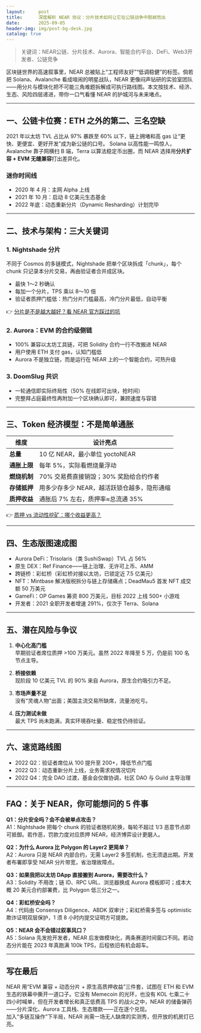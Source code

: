 ```yaml
---
layout:     post
title:      深度解析 NEAR 协议：分片技术如何让它在公链战争中脱颖而出
date:       2025-09-05
header-img: img/post-bg-desk.jpg
catalog: true
---
```


> 关键词：NEAR公链、分片技术、Aurora、智能合约平台、DeFi、Web3开发者、公链竞争

区块链世界的高速叙事里，NEAR 总被贴上“工程师友好”“低调稳健”的标签。倘若把 Solana、Avalanche 看成喧闹的明星战队，NEAR 更像闷声钻研的实验室团队——用分片与模块化把不可能三角难题拆解成可执行路线图。本文按技术、经济、生态、风险四层递进，带你一口气看懂 NEAR 的护城河与未来堵点。

---

## 一、公链卡位赛：ETH 之外的第二、三名空缺

2021 年以太坊 TVL 占比从 97% 暴跌至 60% 以下，链上拥堵和高 gas 让“更快、更便宜、更好开发”成为新公链的口号。 Solana 以高性能一鸣惊人，Avalanche 靠子网横扫 B 端，Terra 以算法稳定币出圈，而 NEAR 选择用**分片扩容 + EVM 无缝兼容**打出差异化。

### 迷你时间线  
- 2020 年 4 月：主网 Alpha 上线  
- 2021 年 10 月：启动 8 亿美元生态基金  
- 2022 年底：动态重新分片（Dynamic Resharding）计划完毕  

---

## 二、技术与架构：三大关键词

### 1. Nightshade 分片  
不同于 Cosmos 的多链模式，Nightshade 把单个区块拆成「chunk」，每个 chunk 只记录本分片交易，再由验证者合并成区块。  
- 最快 1～2 秒确认  
- 每加一个分片，TPS 乘以 8～10 倍  
- 验证者质押门槛低：热门分片门槛最高，冷门分片最低，自动平衡

👉 [分片是不是越大越好？看 NEAR 官方踩过的坑](https://okxdog.com/)

### 2. Aurora：EVM 的合约级侧链  
- 100% 兼容以太坊工具链，可把 Solidity 合约一行不改搬进 NEAR  
- 用户使用 ETH 支付 gas，认知门槛低  
- Aurora 不是独立链，而是运行在 NEAR 上的一个智能合约，可热升级

### 3. DoomSlug 共识  
- 一轮通信即实际终局性（50% 在线即可出块，抢时间）  
- 完整拜占庭最终性再附加一个区块确认即可，兼顾速度与容错  

---

## 三、Token 经济模型：不是简单通胀

| 维度 | 设计亮点 |
|---|---|
| **总量** | 10 亿 NEAR，最小单位 yoctoNEAR |
| **通胀上限** | 每年 5%，实际看燃烧量浮动 |
| **燃烧机制** | 70% 交易费直接销毁；30% 奖励给合约作者 |
| **存储抵押** | 用多少存多少 NEAR，越活跃锁仓越多，隐形通缩 |
| **质押收益** | 通胀后 7% 左右，质押率≈总流通 35% |

👉 [质押 vs 流动性挖矿：哪个收益更高？](https://okxdog.com/)

---

## 四、生态版图速成图

- Aurora DeFi：Trisolaris（类 SushiSwap）TVL 占 56%  
- 原生 DEX：Ref Finance——链上治理、无许可上币、AMM  
- 跨链桥：彩虹桥（彩虹桥对接以太坊，已锁定近 7.5 亿美元）  
- NFT：Mintbase 解决版税拆分与链上存储痛点；DeadMau5 首发 NFT 成交额 50 万美元  
- GameFi：OP Games 筹资 800 万美元，目标 2022 上线 500+ 小游戏  
- 开发者：2021 全职开发者增速 291%，仅次于 Terra、Solana

---

## 五、潜在风险与争议

1. **中心化高门槛**  
   早期验证者席位质押 >100 万美元。虽然 2022 年降至 5 万，仍是前 100 名节点主导。

2. **桥接依赖**  
   现阶段 10 亿美元 TVL 的 90% 来自 Aurora，原生合约吸引力不足。

3. **市场声量不足**  
   没有“灵魂人物”出面；美国主流交易所缺席，流量池吃亏。

4. **压力测试未做**  
   最大 TPS 尚未跑满，真实环境吞吐量、稳定性仍待验证。

---

## 六、速览路线图

- 2022 Q2：验证者席位从 100 提升至 200+，降低节点门槛  
- 2022 Q3：动态重新分片上线，业务需求视情况切片  
- 2022 Q4：完全 DAO 过渡，基金会仅做协调，社区 DAO 与 Guild 主导治理  

---

## FAQ：关于 NEAR，你可能想问的 5 件事

**Q1：分片安全吗？会不会被单点攻击？**  
A1：Nightshade 把每个 chunk 的验证者随机轮换，每轮不超过 1/3 恶意节点即可抵御。若作恶，罚款力度对应质押 NEAR，经济博弈设计更磨人。

**Q2：为什么 Aurora 比 Polygon 的 Layer2 更简单？**  
A2：Aurora 只是 NEAR 内部合约，无需 Layer2 多签机制，也无须退出期。开发者布署即享受 NEAR 分片带宽，省治理故障点。

**Q3：如果我把以太坊 DApp 直接搬到 Aurora，需要改什么？**  
A3：Solidity 不用改；链 ID、RPC URL、浏览器换成 Aurora 模板即可；成本大概 20 美元合约部署费，比 Polygon 低三分之一。

**Q4：彩虹桥安全吗？**  
A4：代码由 Consensys Diligence、ABDK 双审计；彩虹桥需多签与 optimistic 欺诈证明双层保护，1 须 8 小时内提交证明方可提款。

**Q5：NEAR 会不会错过叙事风口？**  
A5：Solana 先发抢开发者，NEAR 后发做模块化，两条赛道时间窗口不同。若动态分片能在 2023 年真跑满 100k TPS，后程依旧有机会超车。

---

## 写在最后

NEAR 用“EVM 兼容 + 动态分片 + 原生高质押收益”三件套，试图在 ETH 和 EVM 生态的铁幕中撕开一道口子。它没有 Memecoin 的光环，也没有 KOL 七乘二十四小时喊单，但在开发者增长和真正低费高 TPS 的战火之中，NEAR 的储备弹药——分片深化、Aurora 工具栈、生态赠款——正在逐个兑现。  
加入“多链互操作”下半局，NEAR 尚需一场无人缺席的实测秀，但开放的机房灯已亮。